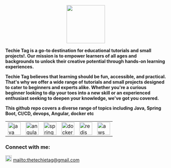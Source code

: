 <p align="center">
<img src= "https://github.com/techietag/.github/assets/5674882/8497e0f0-03e5-43dc-b3bf-d30fa57d1d91" height="120px" widtg="100%"/>
</p>
<!-- 
<p align="left"> <img src="https://komarev.com/ghpvc/?username=techietag&label=Profile%20views&color=0e75b6&style=flat" alt="techietag" /> </p>
-->
<p>

<strong>
Techie Tag is a go-to destination for educational tutorials and small projects!. Our mission is to empower learners of all ages and backgrounds to unlock their creative potential through hands-on learning experiences. 


Techie Tag believes that learning should be fun, accessible, and practical. That's why we offer a wide range of tutorials and small projects designed to cater to beginners and experts alike. Whether you're a curious beginner looking to dip your toes into a new skill or an experienced enthusiast seeking to deepen your knowledge, we've got you covered.

This github repo covers a diverse range of topics including Java, Spring Boot, CI/CD, devops, Angular, docker etc

</strong>

<table border="0">
<tr>
  <td><img src="https://github.com/techietag/.github/assets/5674882/1cbb9949-a54c-43cf-a856-87b8a79d16af" alt="java" width="40" height="40"/> </td>
  <td><img src="https://github.com/techietag/.github/assets/5674882/fea36ada-fd73-4867-9dc4-3824a6dd5abd" alt="angular" width="40" height="40"/> </td>
  <td><img src="https://github.com/techietag/.github/assets/5674882/5b3a6a61-d983-4209-a4a7-e12dc40f498d" alt="spring-boot" width="40" height="40"/> </td>
  <td><img src="https://github.com/techietag/.github/assets/5674882/3e9811ce-824f-4f7f-95a2-dddffd9235a6" alt="docker" width="40" height="40"/> </td>
  <td><img src="https://github.com/techietag/.github/assets/5674882/865fa116-4167-4d27-b826-9c0fab6f9b85" alt="redis" width="40" height="40"/> </td>
  <td><img src="https://github.com/techietag/.github/assets/5674882/dd6a7b7e-f1ba-494e-b213-4dc629d2e0b4" alt="aws" width="40" height="40"/> </td>
  

</tr>
</table>



<h3 align="left">Connect with me:</h3>
<p align="left">
  <img src="https://github.com/techietag/.github/assets/5674882/eb47cca3-ccf8-4935-9a1c-71a17b399400" alt="email" width="20" height="20"/>
  <a href="thetechietag@gmail.com">mailto:thetechietag@gmail.com</a>
</p>

